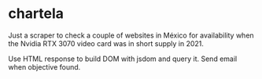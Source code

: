 # chartela

Just a scraper to check a couple of websites in México for availability when the Nvidia RTX 3070 video card was in short supply in 2021.

Use HTML response to build DOM with jsdom and query it. Send email when objective found.
